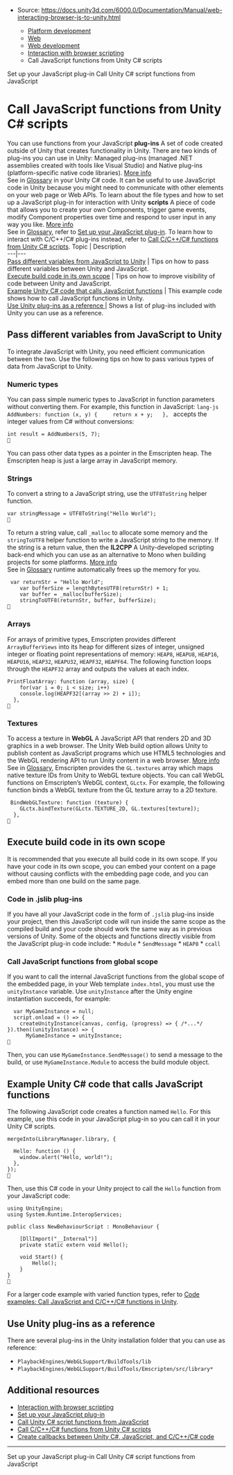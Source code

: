 * Source: https://docs.unity3d.com/6000.0/Documentation/Manual/web-interacting-browser-js-to-unity.html

  * [Platform development ](https://docs.unity3d.com/6000.0/Documentation/Manual/PlatformSpecific.html)
  * [Web](https://docs.unity3d.com/6000.0/Documentation/Manual/webgl.html)
  * [Web development](https://docs.unity3d.com/6000.0/Documentation/Manual/webgl-develop.html)
  * [Interaction with browser scripting](https://docs.unity3d.com/6000.0/Documentation/Manual/webgl-interactingwithbrowserscripting.html)
  * Call JavaScript functions from Unity C# scripts


[](https://docs.unity3d.com/6000.0/Documentation/Manual/web-interacting-browser-js.html)
Set up your JavaScript plug-in
[](https://docs.unity3d.com/6000.0/Documentation/Manual/web-interacting-browser-unity-to-js.html)
Call Unity C# script functions from JavaScript
# Call JavaScript functions from Unity C# scripts
You can use functions from your JavaScript **plug-ins** A set of code created outside of Unity that creates functionality in Unity. There are two kinds of plug-ins you can use in Unity: Managed plug-ins (managed .NET assemblies created with tools like Visual Studio) and Native plug-ins (platform-specific native code libraries). [More info](https://docs.unity3d.com/6000.0/Documentation/Manual/plug-ins.html)  
See in [Glossary](https://docs.unity3d.com/6000.0/Documentation/Manual/Glossary.html#Plug-in) in your Unity C# code. It can be useful to use JavaScript code in Unity because you might need to communicate with other elements on your web page or Web APIs.
To learn about the file types and how to set up a JavaScript plug-in for interaction with Unity **scripts** A piece of code that allows you to create your own Components, trigger game events, modify Component properties over time and respond to user input in any way you like. [More info](https://docs.unity3d.com/6000.0/Documentation/Manual/creating-scripts.html)  
See in [Glossary](https://docs.unity3d.com/6000.0/Documentation/Manual/Glossary.html#Scripts), refer to [Set up your JavaScript plug-in](https://docs.unity3d.com/6000.0/Documentation/Manual/web-interacting-browser-js.html). To learn how to interact with C/C++/C# plug-ins instead, refer to [Call C/C++/C# functions from Unity C# scripts](https://docs.unity3d.com/6000.0/Documentation/Manual/web-interacting-browsers-c-to-unity.html). 
Topic | Description  
---|---  
[Pass different variables from JavaScript to Unity](https://docs.unity3d.com/6000.0/Documentation/Manual/web-interacting-browser-js-to-unity.html#pass-different-variables) | Tips on how to pass different variables between Unity and JavaScript.  
[Execute build code in its own scope](https://docs.unity3d.com/6000.0/Documentation/Manual/web-interacting-browser-js-to-unity.html#make-code-visible) | Tips on how to improve visibility of code between Unity and JavaScript.  
[Example Unity C# code that calls JavaScript functions](https://docs.unity3d.com/6000.0/Documentation/Manual/web-interacting-browser-js-to-unity.html#example-unity-code) | This example code shows how to call JavaScript functions in Unity.  
[Use Unity plug-ins as a reference ](https://docs.unity3d.com/6000.0/Documentation/Manual/web-interacting-browser-js-to-unity.html#plugin-ref) | Shows a list of plug-ins included with Unity you can use as a reference.  
## Pass different variables from JavaScript to Unity
To integrate JavaScript with Unity, you need efficient communication between the two. Use the following tips on how to pass various types of data from JavaScript to Unity.
### Numeric types
You can pass simple numeric types to JavaScript in function parameters without converting them. 
For example, this function in JavaScript: `lang-js AddNumbers: function (x, y) {     return x + y;   }, `
accepts the integer values from C# without conversions:
```
int result = AddNumbers(5, 7);

```

You can pass other data types as a pointer in the Emscripten heap. The Emscripten heap is just a large array in JavaScript memory.
### Strings
To convert a string to a JavaScript string, use the `UTF8ToString` helper function.
```
var stringMessage = UTF8ToString("Hello World");

```

To return a string value, call `_malloc` to allocate some memory and the `stringToUTF8` helper function to write a JavaScript string to the memory. If the string is a return value, then the **IL2CPP** A Unity-developed scripting back-end which you can use as an alternative to Mono when building projects for some platforms. [More info](https://docs.unity3d.com/6000.0/Documentation/Manual/scripting-backends-il2cpp.html)  
See in [Glossary](https://docs.unity3d.com/6000.0/Documentation/Manual/Glossary.html#IL2CPP) runtime automatically frees up the memory for you.
```
 var returnStr = "Hello World";
    var bufferSize = lengthBytesUTF8(returnStr) + 1;
    var buffer = _malloc(bufferSize);
    stringToUTF8(returnStr, buffer, bufferSize);

```

### Arrays
For arrays of primitive types, Emscripten provides different `ArrayBufferViews` into its heap for different sizes of integer, unsigned integer or floating point representations of memory: `HEAP8`, `HEAPU8`, `HEAP16`, `HEAPU16`, `HEAP32`, `HEAPU32`, `HEAPF32`, `HEAPF64`.
The following function loops through the `HEAPF32` array and outputs the values at each index. 
```
PrintFloatArray: function (array, size) {
    for(var i = 0; i < size; i++)
    console.log(HEAPF32[(array >> 2) + i]);
  },

```

### Textures
To access a texture in **WebGL** A JavaScript API that renders 2D and 3D graphics in a web browser. The Unity Web build option allows Unity to publish content as JavaScript programs which use HTML5 technologies and the WebGL rendering API to run Unity content in a web browser. [More info](https://docs.unity3d.com/6000.0/Documentation/Manual/webgl.html)  
See in [Glossary](https://docs.unity3d.com/6000.0/Documentation/Manual/Glossary.html#WebGL), Emscripten provides the `GL.textures` array which maps native texture IDs from Unity to WebGL texture objects. You can call WebGL functions on Emscripten’s WebGL context, `GLctx`.
For example, the following function binds a WebGL texture from the GL texture array to a 2D texture. 
```
 BindWebGLTexture: function (texture) {
    GLctx.bindTexture(GLctx.TEXTURE_2D, GL.textures[texture]);
  },

```

## Execute build code in its own scope
It is recommended that you execute all build code in its own scope. If you have your code in its own scope, you can embed your content on a page without causing conflicts with the embedding page code, and you can embed more than one build on the same page.
### Code in .jslib plug-ins
If you have all your JavaScript code in the form of `.jslib` plug-ins inside your project, then this JavaScript code will run inside the same scope as the compiled build and your code should work the same way as in previous versions of Unity. Some of the objects and functions directly visible from the JavaScript plug-in code include: * `Module` * `SendMessage` * `HEAP8` * `ccall`
### Call JavaScript functions from global scope
If you want to call the internal JavaScript functions from the global scope of the embedded page, in your Web template `index.html`, you must use the `unityInstance` variable. 
Use `unityInstance` after the Unity engine instantiation succeeds, for example:
```
  var MyGameInstance = null;
  script.onload = () => {
    createUnityInstance(canvas, config, (progress) => { /*...*/ }).then((unityInstance) => {
      MyGameInstance = unityInstance;

```

Then, you can use `MyGameInstance.SendMessage()` to send a message to the build, or use `MyGameInstance.Module` to access the build module object.
## Example Unity C# code that calls JavaScript functions
The following JavaScript code creates a function named `Hello`. For this example, use this code in your JavaScript plug-in so you can call it in your Unity C# scripts. 
```
mergeInto(LibraryManager.library, {

  Hello: function () {
    window.alert("Hello, world!");
  },
});

```

Then, use this C# code in your Unity project to call the `Hello` function from your JavaScript code:
```
using UnityEngine;
using System.Runtime.InteropServices;

public class NewBehaviourScript : MonoBehaviour {

    [DllImport("__Internal")]
    private static extern void Hello();

    void Start() {
        Hello();
    }
}

```

For a larger code example with varied function types, refer to [Code examples: Call JavaScript and C/C++/C# functions in Unity](https://docs.unity3d.com/6000.0/Documentation/Manual/web-interacting-code-example.html). 
## Use Unity plug-ins as a reference
There are several plug-ins in the Unity installation folder that you can use as reference: 
  * `PlaybackEngines/WebGLSupport/BuildTools/lib`
  * `PlaybackEngines/WebGLSupport/BuildTools/Emscripten/src/library*`


## Additional resources
  * [Interaction with browser scripting](https://docs.unity3d.com/6000.0/Documentation/Manual/webgl-interactingwithbrowserscripting.html)
  * [Set up your JavaScript plug-in](https://docs.unity3d.com/6000.0/Documentation/Manual/web-interacting-browser-js.html)
  * [Call Unity C# script functions from JavaScript](https://docs.unity3d.com/6000.0/Documentation/Manual/web-interacting-browser-unity-to-js.html)
  * [Call C/C++/C# functions from Unity C# scripts](https://docs.unity3d.com/6000.0/Documentation/Manual/web-interacting-browsers-c-to-unity.html)
  * [Create callbacks between Unity C#, JavaScript, and C/C++/C# code](https://docs.unity3d.com/6000.0/Documentation/Manual/web-interacting-browser-example.html)


* * *
[](https://docs.unity3d.com/6000.0/Documentation/Manual/web-interacting-browser-js.html)
Set up your JavaScript plug-in
[](https://docs.unity3d.com/6000.0/Documentation/Manual/web-interacting-browser-unity-to-js.html)
Call Unity C# script functions from JavaScript
